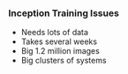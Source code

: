 ### Inception Training Issues
- Needs lots of data 
- Takes several weeks
- Big 1.2 million images
- Big clusters of systems